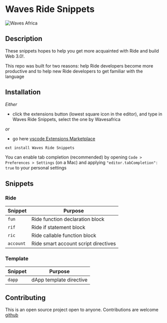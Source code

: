 # Waves Ride Snippets

![Waves Africa](https://auctionlance.com/ride-snippet.png)

## Description

These snippets hopes to help you get more acquainted with Ride and build Web 3.0!.

This repo was built for two reasons: help Ride developers become more productive and to help new Ride developers to get familiar with the language


## Installation

_Either_

- click the extensions button (lowest square icon in the editor), and type in Waves Ride Snippets, select the one by Wavesafrica

_or_

- go here [vscode Extensions Marketplace](https://marketplace.visualstudio.com/items?itemName=wavesafrica.waves-ride-snippets)

```javascript
ext install Waves Ride Snippets
```

You can enable tab completion (recommended) by opening `Code > Preferences > Settings` (on a Mac) and applying `"editor.tabCompletion": true` to your personal settings

## Snippets

### Ride

| Snippet    | Purpose                                    |
| ---------- | ------------------------------------------ |
| `fun`      | Ride function declaration block            |
| `rif`      | Ride if statement block                    |
| `ric`      | Ride callable function block               |
| `account`  | Ride smart account script directives       |

### Template

| Snippet           | Purpose                             |
| ----------------- | ----------------------------------- |
| `dapp`            | dApp template directive             |


## Contributing

This is an open source project open to anyone. Contributions are welcome [github](https://github.com/Wavesafrica/waves-ride-snippets)
